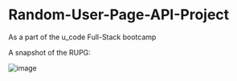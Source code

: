 # Random-User-Page-API-Project

As a part of the u_code Full-Stack bootcamp

A snapshot of the RUPG:

![image](https://user-images.githubusercontent.com/84503621/189154891-a35c07f7-abe6-40b9-a15b-099b35af9f14.png)
